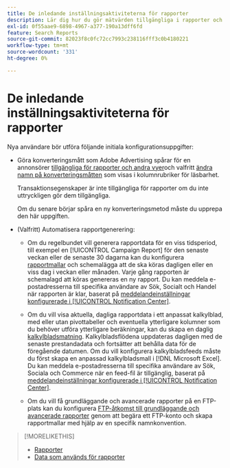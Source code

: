 ```yaml
---
title: De inledande inställningsaktiviteterna för rapporter
description: Lär dig hur du gör mätvärden tillgängliga i rapporter och hur du automatiserar rapporter.
exl-id: 0f55aae9-6898-4967-a377-190a13dff6fd
feature: Search Reports
source-git-commit: 82023f8c0fc72cc7993c238116fff3c0b4180221
workflow-type: tm+mt
source-wordcount: '331'
ht-degree: 0%

---
```


# De inledande inställningsaktiviteterna för rapporter

Nya användare bör utföra följande initiala konfigurationsuppgifter:

* Göra konverteringsmått som Adobe Advertising spårar för en annonsörer [tillgängliga för rapporter och andra vyer](/help/search-social-commerce/admin/transaction-properties/transaction-property-edit-available.md)och valfritt [ändra namn på konverteringsmåtten](/help/search-social-commerce/admin/transaction-properties/transaction-property-edit-display-name.md) som visas i kolumnrubriker för läsbarhet.

  Transaktionsegenskaper är inte tillgängliga för rapporter om du inte uttryckligen gör dem tillgängliga.

  Om du senare börjar spåra en ny konverteringsmetod måste du upprepa den här uppgiften.

* (Valfritt) Automatisera rapportgenerering:

   * Om du regelbundet vill generera rapportdata för en viss tidsperiod, till exempel en [!UICONTROL Campaign Report] för den senaste veckan eller de senaste 30 dagarna kan du konfigurera [rapportmallar](/help/search-social-commerce/reports/automation/templates/template-about.md) och schemalägga att de ska köras dagligen eller en viss dag i veckan eller månaden. Varje gång rapporten är schemalagd att köras genereras en ny rapport. Du kan meddela e-postadresserna till specifika användare av Sök, Socialt och Handel när rapporten är klar, baserat på [meddelandeinställningar konfigurerade i [!UICONTROL Notification Center]](/help/search-social-commerce/notifications/notification-about.md).

   * Om du vill visa aktuella, dagliga rapportdata i ett anpassat kalkylblad, med eller utan pivottabeller och eventuella ytterligare kolumner som du behöver utföra ytterligare beräkningar, kan du skapa en daglig [kalkylbladsmatning](/help/search-social-commerce/reports/automation/spreadsheet-feeds/spreadsheet-feed-about.md). Kalkylbladsflödena uppdateras dagligen med de senaste prestandadata och fortsätter att behålla data för de föregående datumen. Om du vill konfigurera kalkylbladsfeeds måste du först skapa en anpassad kalkylbladsmall i [!DNL Microsoft Excel]. Du kan meddela e-postadresserna till specifika användare av Sök, Sociala och Commerce när en feed-fil är tillgänglig, baserat på [meddelandeinställningar konfigurerade i [!UICONTROL Notification Center]](/help/search-social-commerce/notifications/notification-about.md).

   * Om du vill få grundläggande och avancerade rapporter på en FTP-plats kan du konfigurera [FTP-åtkomst till grundläggande och avancerade rapporter](/help/search-social-commerce/reports/automation/ftp-reports.md) genom att begära ett FTP-konto och skapa rapportmallar med hjälp av en specifik namnkonvention.

>[!MORELIKETHIS]
>
>* [Rapporter](report-about.md)
>* [Data som används för rapporter](data-used-for-reports.md)
